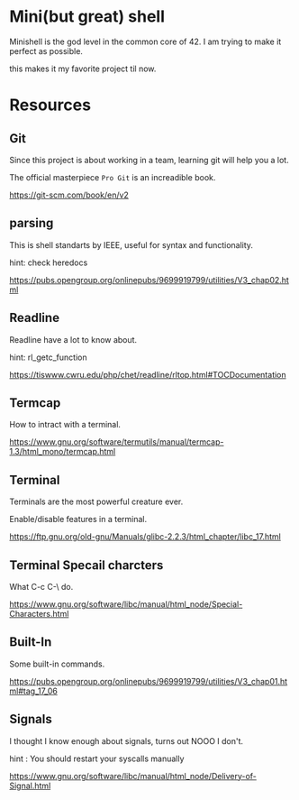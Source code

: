 # Mini(but great) shell
Minishell is the god level in the common core of 42. I am trying to make it perfect as possible.

this makes it my favorite project til now.

# Resources

## Git
Since this project is about working in a team, learning git will help you a lot.

The official masterpiece `Pro Git` is an increadible book.

https://git-scm.com/book/en/v2

## parsing
This is shell standarts by IEEE, useful for syntax and functionality.

hint: check heredocs

https://pubs.opengroup.org/onlinepubs/9699919799/utilities/V3_chap02.html

## Readline
Readline have a lot to know about.

hint: rl_getc_function

https://tiswww.cwru.edu/php/chet/readline/rltop.html#TOCDocumentation

## Termcap
How to intract with a terminal.

https://www.gnu.org/software/termutils/manual/termcap-1.3/html_mono/termcap.html

## Terminal
Terminals are the most powerful creature ever.

Enable/disable features in a terminal.

https://ftp.gnu.org/old-gnu/Manuals/glibc-2.2.3/html_chapter/libc_17.html

## Terminal Specail charcters
What C-c C-\ do.

https://www.gnu.org/software/libc/manual/html_node/Special-Characters.html

## Built-In
Some built-in commands.

https://pubs.opengroup.org/onlinepubs/9699919799/utilities/V3_chap01.html#tag_17_06

## Signals
I thought I know enough about signals, turns out NOOO I don't.

hint : You should restart your syscalls manually 

https://www.gnu.org/software/libc/manual/html_node/Delivery-of-Signal.html

